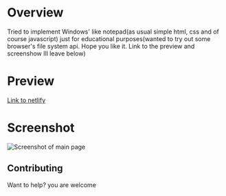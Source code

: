 # Overview

Tried to implement Windows' like notepad(as usual simple html, css and of course javascript) just for educational purposes(wanted to try out some browser's file system api. Hope you like it. Link to the preview and screenshow Ill leave below)


# Preview
[Link to netlify](https://elated-shaw-26ece4.netlify.app/)
# Screenshot
![Screenshot of main page](https://elated-shaw-26ece4.netlify.app/screenshot.png)


## Contributing

Want to help? you are welcome
